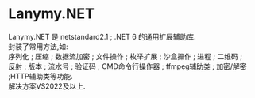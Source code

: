 # Lanymy.NET
Lanymy.NET 是 netstandard2.1 ; .NET 6 的通用扩展辅助库.
<br/>
封装了常用方法,如:
<br/>
序列化 ; 压缩 ; 数据流加密 ; 文件操作 ; 枚举扩展 ; 沙盒操作 ; 进程 ; 二维码 ; 
<br/>
反射 ; 版本 ; 流水号 ; 验证码 ; CMD命令行操作器 ; ffmpeg辅助类 ; 加密/解密 ;HTTP辅助类等功能. 
<br/>
解决方案VS2022及以上.
